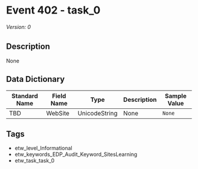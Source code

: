 # Event 402 - task_0
###### Version: 0

## Description
None

## Data Dictionary
|Standard Name|Field Name|Type|Description|Sample Value|
|---|---|---|---|---|
|TBD|WebSite|UnicodeString|None|`None`|

## Tags
* etw_level_Informational
* etw_keywords_EDP_Audit_Keyword_SitesLearning
* etw_task_task_0